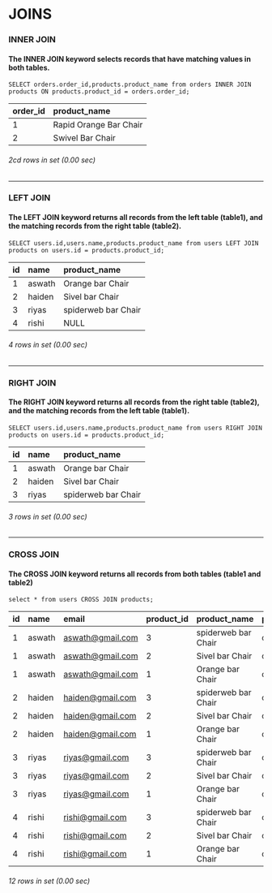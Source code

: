 # JOINS

### INNER JOIN 
#### The INNER JOIN keyword selects records that have matching values in both tables.

```
SELECT orders.order_id,products.product_name from orders INNER JOIN products ON products.product_id = orders.order_id;
```
| order_id | product_name           |
|:---------|:-----------------------|
|        1 | Rapid Orange Bar Chair |
|        2 | Swivel Bar Chair       |

###### 2cd  rows in set (0.00 sec)
****

### LEFT JOIN
#### The LEFT JOIN keyword returns all records from the left table (table1), and the matching records from the right table (table2).

```
SELECT users.id,users.name,products.product_name from users LEFT JOIN products on users.id = products.product_id;
```
| id | name   | product_name        |
|:---|:-------|:--------------------|
|  1 | aswath | Orange bar Chair    |
|  2 | haiden | Sivel bar Chair     |
|  3 | riyas  | spiderweb bar Chair |
|  4 | rishi  | NULL                |

###### 4 rows in set (0.00 sec)
****

### RIGHT JOIN
#### The RIGHT JOIN keyword returns all records from the right table (table2), and the matching records from the left table (table1).

```
SELECT users.id,users.name,products.product_name from users RIGHT JOIN products on users.id = products.product_id;
```
| id   | name   | product_name        |
|:-----|:-------|:--------------------|
|    1 | aswath | Orange bar Chair    |
|    2 | haiden | Sivel bar Chair     |
|    3 | riyas  | spiderweb bar Chair |

###### 3 rows in set (0.00 sec)
****

### CROSS JOIN 
#### The CROSS JOIN keyword returns all records from both tables (table1 and table2)

```
select * from users CROSS JOIN products;
```

| id | name   | email            | product_id | product_name        | product_type | price |
|:---|:-------|:-----------------|:----------|:---------------------|:-------------|:------|
|  1 | aswath | aswath@gmail.com |          3 | spiderweb bar Chair | chair        |  4000 |
|  1 | aswath | aswath@gmail.com |          2 | Sivel bar Chair     | chair        |  2000 |
|  1 | aswath | aswath@gmail.com |          1 | Orange bar Chair    | chair        | 10000 |
|  2 | haiden | haiden@gmail.com |          3 | spiderweb bar Chair | chair        |  4000 |
|  2 | haiden | haiden@gmail.com |          2 | Sivel bar Chair     | chair        |  2000 |
|  2 | haiden | haiden@gmail.com |          1 | Orange bar Chair    | chair        | 10000 |
|  3 | riyas  | riyas@gmail.com  |          3 | spiderweb bar Chair | chair        |  4000 |
|  3 | riyas  | riyas@gmail.com  |          2 | Sivel bar Chair     | chair        |  2000 |
|  3 | riyas  | riyas@gmail.com  |          1 | Orange bar Chair    | chair        | 10000 |
|  4 | rishi  | rishi@gmail.com  |          3 | spiderweb bar Chair | chair        |  4000 |
|  4 | rishi  | rishi@gmail.com  |          2 | Sivel bar Chair     | chair        |  2000 |
|  4 | rishi  | rishi@gmail.com  |          1 | Orange bar Chair    | chair        | 10000 |

###### 12 rows in set (0.00 sec)